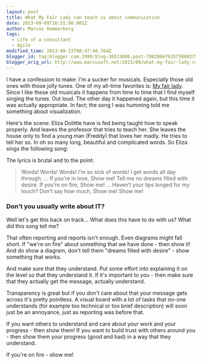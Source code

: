 ```yaml
---
layout: post
title: What My Fair Lady can teach us about communication
date: 2013-09-09T16:51:00.001Z
author: Marcus Hammarberg
tags:
  - Life of a consultant
  - Agile
modified_time: 2013-09-23T08:47:40.764Z
blogger_id: tag:blogger.com,1999:blog-36533086.post-7982866793575880275
blogger_orig_url: http://www.marcusoft.net/2013/09/what-my-fair-lady-can-teach-us-about.html
---
```



<div>

I have a confession to make: I'm a sucker for musicals. Especially those
old ones with those jolly tunes. One of my all-time favorites is: [My
fair lady](http://www.imdb.com/title/tt0058385/). Since I like these old
musicals it happens from time to time that I find myself singing the
tunes. Out loud. The other day it happened again, but this time it was
actually appropriate. In fact; the song I was humming told me something
about visualization.

Here's the scene: Eliza Dolittle have is fed
being taught how to speak properly. And leaves the professor that tries
to teach her. She leaves the house only to find a young man (Freddy)
that loves her madly. He tries to tell her so. In oh so many long,
beautiful and complicated words. So Eliza sings the following song:

<div class="separator" style="clear: both; text-align: center;">

</div>

The lyrics is brutal and to the point:

> Words! Words! Words! I’m so sick of words!
> I get words all day through;
> ...
> If you’re in love, Show me!
> Tell me no dreams filled with desire.
> If you’re on fire, Show me!
> ...
> Haven’t your lips longed for my touch?
> Don’t say how much, Show me! Show me!

### Don't you usually write about IT?

<div>

Well let's get this back on track... What does this have to do with us?
What did this song tell me?

</div>

That often reporting and reports isn't enough. Even diagrams might fall
short. If "we're on fire" about something that we have done - then show
it! And do show a diagram, don't tell them "dreams filled with desire" -
show something that works.

And make sure that they understand. Put some effort into explaining it
on the level so that they understand it. If it's important to you - then
make sure that they actually get the message, actually understand.

Transparency is great but if you don't care about that your message gets
across it's pretty pointless. A visual board with a lot of tasks that
no-one understands (for example too technical or too brief description)
will soon just be an annoyance, just as reporting was before that.

If you want others to understand and care about your work and your
progress - then show them!
If you want to build trust with others around you - then show them your
progress (good and bad) in a way that they understand.

If you're on fire - show me!

</div>

